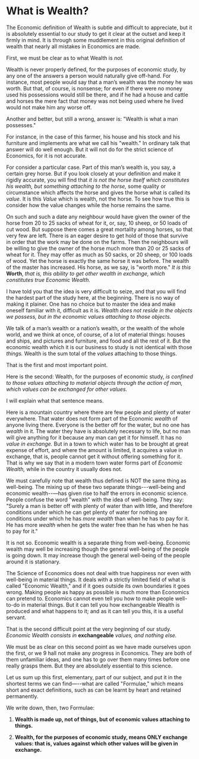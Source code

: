 # What is Wealth?

The Economic definition of Wealth is subtle and difficult to appreciate, but it is absolutely essential to our study to get it clear at the outset and keep it firmly in mind. It is through some muddlement in this original definition of wealth that nearly all mistakes in Economics are made.

First, we must be clear as to what Wealth is *not.*

Wealth is never properly defined, for the purposes of economic study, by any one of the answers a person would naturally give off-hand. For instance, most people would say that a man’s wealth was the money he was worth. But that, of course, is nonsense; for even if there were no money used his possessions would still be there, and if he had a house and cattle and horses the mere fact that money was not being used where he lived would not make him any worse off.

Another and better, but still a wrong, answer is: "Wealth is what a man possesses."

For instance, in the case of this farmer, his house and his stock and his furniture and implements are what we call his "wealth." In ordinary talk that answer will do well enough. But it will not do for the strict science of Economics, for it is not accurate.

For consider a particular case. Part of this man’s wealth is, you say, a certain grey horse. But if you look closely at your definition and make it rigidly accurate, you will find that *it is not the horse itself which constitutes his wealth, but something attaching to the horse,* some quality or circumstance which affects the horse and gives the horse what is called its *value.* It is this *Value* which is wealth, not the horse. To see how true this is consider how the value changes while the horse remains the same.

On such and such a date any neighbour would have given the owner of the horse from 20 to 25 sacks of wheat for it, or, say, 10 sheep, or 50 loads of cut wood. But suppose there comes a great mortality among horses, so that very few are left. There is an eager desire to get hold of those that survive in order that the work may be done on the farms. Then the neighbours will be willing to give the owner of the horse much more than 20 or 25 sacks of wheat for it. They may offer as much as 50 sacks, or 20 sheep, or 100 loads of wood. Yet the horse is exactly the same horse it was before. The wealth of the master has increased. His horse, as we say, is "worth more." *It is this* **Worth**, *that is, this ability to get other wealth in exchange, which constitutes true Economic Wealth.*

I have told you that the idea is very difficult to seize, and that you will find the hardest part of the study here, at the beginning. There is no way of making it plainer. One has no choice but to master the idea and make oneself familiar with it, difficult as it is. *Wealth does not reside in the objects we possess, but in the economic values attaching to those objects.*

We talk of a man’s wealth or a nation’s wealth, or the wealth of the whole world, and we think at once, of course, of a lot of material things: houses and ships, and pictures and furniture, and food and all the rest of it. But the economic wealth which it is our business to study is not identical with those *things.* Wealth is the sum total of the *values* attaching to those things.

That is the first and most important point.

Here is the second: Wealth, for the purposes of economic study, *is confined to those values attaching to material objects through the action of man, which values can be exchanged for other values.*

I will explain what that sentence means.

Here is a mountain country where there are few people and plenty of water everywhere. That water does not form part of the Economic *wealth* of anyone living there. Everyone is the better off for the water, but no one has *wealth* in it. The water they have is absolutely necessary to life, but no man will give anything for it because any man can get it for himself. It has no *value in exchange.* But in a town to which water has to be brought at great expense of effort, and where the amount is limited, it acquires a value in exchange, that is, people cannot get it without offering something for it. That is why we say that in a modern town water forms part of *Economic Wealth,* while in the country it usually does not.

We must carefully note that wealth thus defined is NOT the same thing as well-being. The mixing up of these two separate things---well-being and economic wealth--—has given rise to half the errors in economic science. People confuse the word "wealth" with the idea of well-being. They say: "Surely a man is better off with plenty of water than with little, and therefore conditions under which he can get plenty of water for nothing are conditions under which he has *more wealth* than when he has to pay for it. He has more *wealth* when he gets the water free than he has when he has to pay for it."

It is not so. Economic wealth is a separate thing from well-being. Economic wealth may well be increasing though the general well-being of the people is going down. It may increase though the general well-being of the people around it is stationary.

The Science of Economics does not deal with true happiness nor even with well-being in material things. It deals with a strictly limited field of what is called "Economic Wealth," and if it goes outside its own boundaries it goes wrong. Making people as happy as possible is much more than Economics can pretend to. Economics cannot even tell you how to make people well-to-do in material things. But it can tell you how exchangeable Wealth is produced and what happens to it; and as it can tell you this, it is a useful servant.

That is the second difficult point at the very beginning of our study. *Economic Wealth consists in* **exchangeable** *values, and nothing else.*

We must be as clear on this second point as we have made ourselves upon the first, or we 9 hall not make any progress in Economics. They are both of them unfamiliar ideas, and one has to go over them many times before one really grasps them. But they are absolutely essential to this science.

Let us sum up this first, elementary, part of our subject, and put it in the shortest terms we can find—--what are called "Formulae," which means short and exact definitions, such as can be learnt by heart and retained permanently.

We write down, then, two Formulae:

1. **Wealth is made up, not of things, but of economic values attaching to things.**

2. **Wealth, for the purposes of economic study, means ONLY exchange values: that is, values against which other values will be given in exchange.**
